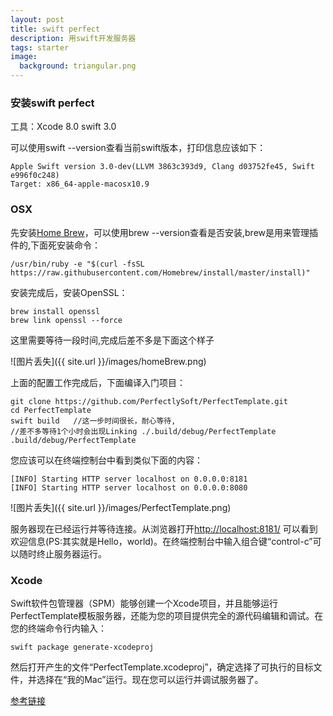 ```yaml
---
layout: post
title: swift perfect
description: 用swift开发服务器
tags: starter
image:
  background: triangular.png
---
```


### 安装swift perfect
工具：Xcode 8.0  swift 3.0

可以使用swift --version查看当前swift版本，打印信息应该如下：

    Apple Swift version 3.0-dev(LLVM 3863c393d9, Clang d03752fe45, Swift e996f0c248)
    Target: x86_64-apple-macosx10.9
    
 ### OSX
 
 先安装[Home Brew](http://brew.sh/index_zh-cn.html)，可以使用brew --version查看是否安装,brew是用来管理插件的,下面死安装命令：
 
    /usr/bin/ruby -e "$(curl -fsSL https://raw.githubusercontent.com/Homebrew/install/master/install)"
    
安装完成后，安装OpenSSL：

    brew install openssl
    brew link openssl --force
    
这里需要等待一段时间,完成后差不多是下面这个样子

![图片丢失]({{ site.url }}/images/homeBrew.png)

上面的配置工作完成后，下面编译入门项目：

    git clone https://github.com/PerfectlySoft/PerfectTemplate.git
    cd PerfectTemplate
    swift build   //这一步时间很长，耐心等待,
    //差不多等待1个小时会出现Linking ./.build/debug/PerfectTemplate
    .build/debug/PerfectTemplate
    
您应该可以在终端控制台中看到类似下面的内容：

    [INFO] Starting HTTP server localhost on 0.0.0.0:8181
    [INFO] Starting HTTP server localhost on 0.0.0.0:8080
    
![图片丢失]({{ site.url }}/images/PerfectTemplate.png)
    
服务器现在已经运行并等待连接。从浏览器打开[http://localhost:8181/](http://localhost:8181/) 可以看到欢迎信息(PS:其实就是Hello，world)。在终端控制台中输入组合键“control-c”可以随时终止服务器运行。

### Xcode

Swift软件包管理器（SPM）能够创建一个Xcode项目，并且能够运行PerfectTemplate模板服务器，还能为您的项目提供完全的源代码编辑和调试。在您的终端命令行内输入：

    swift package generate-xcodeproj
    
然后打开产生的文件“PerfectTemplate.xcodeproj”，确定选择了可执行的目标文件，并选择在“我的Mac”运行。现在您可以运行并调试服务器了。


[参考链接](http://perfect.org/downloads.html#download-perfect)
